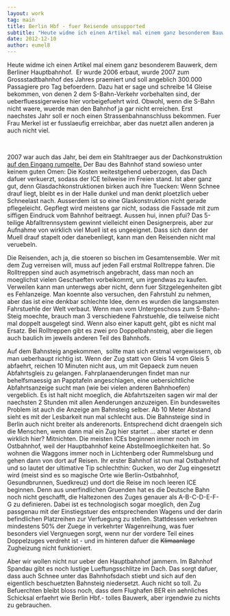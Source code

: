 ```yaml
---
layout: work
tag: main
title: Berlin Hbf - fuer Reisende unsupported
subtitle: "Heute widme ich einen Artikel mal einem ganz besonderem Bauwerk, dem Berliner Hauptbahnhof.  Er wurde 2006 erbaut, wurde 2007 zum Grossstadtbahnhof des Jahres praemiert und soll angeblich 300.000 Passagiere pro Tag befoerdern. Dazu hat er sage und schre&hellip;"
date: 2012-12-10
author: eumel8
---
```


<p>Heute widme ich einen Artikel mal einem ganz besonderem Bauwerk, dem Berliner Hauptbahnhof.  Er wurde 2006 erbaut, wurde 2007 zum Grossstadtbahnhof des Jahres praemiert und soll angeblich 300.000 Passagiere pro Tag befoerdern. Dazu hat er sage und schreibe 14 Gleise bekommen, von denen 2 dem S-Bahn-Verkehr vorbehalten sind, der ueberfluessigerweise hier vorbeigefuehrt wird. Obwohl, wenn die S-Bahn nicht waere, wuerde man den Bahnhof ja gar nicht erreichen. Erst naechstes Jahr soll er noch einen Strassenbahnanschluss bekommen. Fuer Frau Merkel ist er fusslaeufig erreichbar, aber das nuetzt allen anderen ja auch nicht viel.</p>
<br/>
<p>2007 war auch das Jahr, bei dem ein Stahltraeger aus der Dachkonstruktion<a href="http://www.spiegel.de/fotostrecke/berlin-hauptbahnhof-mehdorns-glaspalast-broeckelt-fotostrecke-18700.html" target="_blank"> auf den Eingang rumpelte.</a> Der Bau des Bahnhof stand sowieso unter keinem guten Omen: Die Kosten weitestgehend ueberzogen, das Dach dafuer verkuerzt, sodass der ICE teilweise im Freien stand. Ist aber ganz gut, denn Glasdachkonstruktionen birken auch ihre Tuecken: Wenn Schnee drauf liegt, bleibt es in der Halle dunkel und man denkt ploetzlich ueber Schneelast nach. Ausserdem ist so eine Glaskonstruktion nicht gerade pflegeleicht. Gepflegt wird meistens gar nicht, sodass die Fassade mit zum siffigen Eindruck vom Bahnhof beitraegt. Aussen hui, innen pfui? Das 5-teilige Abfalltrennsystem gewinnt vielleicht einen Designerpreis, aber zur Aufnahme von wirklich viel Muell ist es ungeeignet. Dass sich dann der Muell drauf stapelt oder danebenliegt, kann man den Reisenden nicht mal veruebeln.</p>
<p>Die Reisenden, ach ja, die stoeren so bischen im Gesamtensemble. Wer mit dem Zug verreisen will, muss auf jeden Fall erstmal Rolltreppe fahren. Die Rolltreppen sind auch asymetrisch angebracht, dass man noch an moeglichst vielen Geschaeften vorbeikommt, um irgendwas zu kaufen. Verweilen kann man unterwegs aber nicht, denn fuer Sitzgelegenheiten gibt es Fehlanzeige. Man koennte also versuchen, den Fahrstuhl zu nehmen, aber das ist eine denkbar schlechte Idee, denn es wurden die langsamsten Fahrstuehle der Welt verbaut. Wenn man vom Untergeschoss zum S-Bahn-Steig moechte, brauch man 3 verschiedene Fahrstuehle, die teilweise nicht mal doppelt ausgelegt sind. Wenn also einer kaputt geht, gibt es nicht mal Ersatz. Bei Rolltreppen gibt es zwei pro Doppelbahnsteig, aber die liegen auch baulich im jeweils anderen Teil des Bahnhofs.</p>
<p>Auf dem Bahnsteig angekommen,  sollte man sich erstmal vergewissern, ob man ueberhaupt richtig ist. Wenn der Zug statt von Gleis 14 vom Gleis 5 abfaehrt, reichen 10 Minuten nicht aus, um mit Gepaeck zum neuen Abfahrtsgleis zu gelangen. Fahrplanaenderungen findet man nur behelfsmaessig an Papptafeln angeschlagen, eine uebersichtliche Abfahrtsanzeige sucht man (wie bei vielen anderen Bahnhoefen) vergeblich. Es ist halt nicht moeglich, die Abfahrtszeiten sagen wir mal der naechsten 2 Stunden mit allen Aenderungen anzuzeigen. Ein bundesweites Problem ist auch die Anzeige am Bahnsteig selber. Ab 10 Meter Abstand sieht es mit der Lesbarkeit nun mal schlecht aus. Die Bahnsteige sind in Berlin auch nicht breiter als anderenorts. Entsprechend dicht draengeln sich die Menschen, wenn dann mal ein Zug hier startet ... aber startet er denn wirklich hier? Mitnichten. Die meisten ICEs beginnen immer noch im Ostbahnhof, weil der Hauptbahnhof keine Abstellmoeglichkeiten hat. So wohnen die Waggons immer noch in Lichtenberg oder Rummelsburg und gehen dann von dort auf Reisen. Ihr erster Bahnhof ist nun mal Ostbahnhof und so lautet der ultimative Tip schlechthin: Gucken, wo der Zug eingesetzt wird (meist sind es so magische Orte wie Berlin-Ostbahnhof, Gesundbrunnen, Suedkreuz) und dort die Reise im noch leeren ICE beginnen. Denn aus unerfindlichen Gruenden hat es die Deutsche Bahn noch nicht geschafft, die Haltezonen des Zuges genauer als A-B-C-D-E-F-G zu definieren. Dabei ist es technologisch sogar moeglich, den Zug passgenau mit der Einstiegstuer des entsprechenden Wagens und der darin befindlichen Platzreihen zur Verfuegung zu stellen. Stattdessen verkehren mindestens 50% der Zuege in verkehrter Wagenreihung, was fuer besonders viel Vergnuegen sorgt, wenn nur der vordere Teil eines Doppelzuges verdreht ist - und im hinteren dafuer die <del>Klimaanlage</del> Zugheizung nicht funktioniert.</p>
<p>Aber wir wollen nicht nur ueber den Hauptbahnhof jammern. Im Bahnhof Spandau gibt es noch lustige Lueftungsschlitze im Dach. Das sorgt dafuer, dass auch Schnee unter das Bahnhofsdach stiebt und sich auf den eigentlich beschuetzten Bahnsteig niedersetzt. Auch nicht so toll. Zu Befuerchten bleibt bloss noch, dass dem Flughafen BER ein aehnliches Schicksal erfaehrt wie Berlin Hbf.- tolles Bauwerk, aber irgendwie zu nichts zu gebrauchen.</p>
